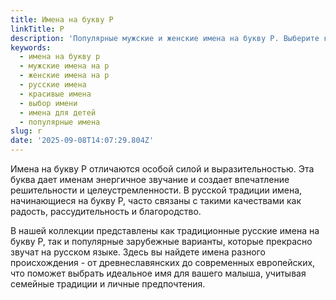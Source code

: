```yaml
---
title: Имена на букву Р
linkTitle: Р
description: 'Популярные мужские и женские имена на букву Р. Выберите красивое имя для ребенка из нашей подборки имен, начинающихся на букву Р.'
keywords:
  - имена на букву р
  - мужские имена на р
  - женские имена на р
  - русские имена
  - красивые имена
  - выбор имени
  - имена для детей
  - популярные имена
slug: r
date: '2025-09-08T14:07:29.804Z'
---
```


Имена на букву Р отличаются особой силой и выразительностью. Эта буква дает именам энергичное звучание и создает впечатление решительности и целеустремленности. В русской традиции имена, начинающиеся на букву Р, часто связаны с такими качествами как радость, рассудительность и благородство.

В нашей коллекции представлены как традиционные русские имена на букву Р, так и популярные зарубежные варианты, которые прекрасно звучат на русском языке. Здесь вы найдете имена разного происхождения - от древнеславянских до современных европейских, что поможет выбрать идеальное имя для вашего малыша, учитывая семейные традиции и личные предпочтения.
